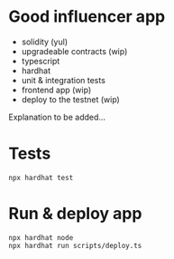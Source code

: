 # Good influencer app

* solidity (yul)
* upgradeable contracts (wip)
* typescript
* hardhat
* unit & integration tests
* frontend app (wip)
* deploy to the testnet (wip)

Explanation to be added...

# Tests

```shell
npx hardhat test
```

# Run & deploy app
```shell
npx hardhat node
npx hardhat run scripts/deploy.ts
```


